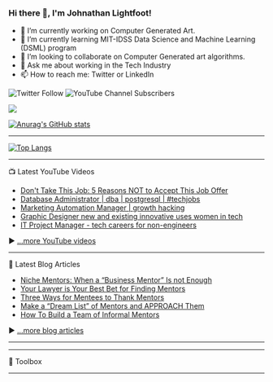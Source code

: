 ### Hi there 👋, I'm Johnathan Lightfoot!

<!--
**Exnav29/Exnav29** is a ✨ _special_ ✨ repository because its `README.md` (this file) appears on your GitHub profile.

Here are some ideas to get you started:

- 🔭 I’m currently working on ...
- 🌱 I’m currently learning ...
- 👯 I’m looking to collaborate on ...
- 🤔 I’m looking for help with ...
- 💬 Ask me about ...
- 📫 How to reach me: ...
- 😄 Pronouns: ...
- ⚡ Fun fact: ...
-->
- 🔭 I’m currently working on Computer Generated Art.
- 🌱 I’m currently learning MIT-IDSS Data Science and Machine Learning (DSML) program
- 👯 I’m looking to collaborate on Computer Generated art algorithms.
- 💬 Ask me about working in the Tech Industry
- 📫 How to reach me: Twitter or LinkedIn

![Twitter Follow](https://img.shields.io/twitter/follow/exnav29?style=plastic)     ![YouTube Channel Subscribers](https://img.shields.io/youtube/channel/subscribers/UCqgYXRrRiqrssrf53Vj4rvg?style=plastic)

![](https://komarev.com/ghpvc/?username=your-github-Exnav29&style=for-the-badge)

[![Anurag's GitHub stats](https://github-readme-stats.vercel.app/api?username=Exnav29&show_icons=true&theme=algolia)](https://github.com/anuraghazra/github-readme-stats)

---

[![Top Langs](https://github-readme-stats.vercel.app/api/top-langs/?username=exnav29&hide=java,html,css&theme=radical)](https://github.com/anuraghazra/github-readme-stats)

---

📺 Latest YouTube Videos

<!-- YOUTUBE-VIDEOS-LIST:START -->
- [Don&#39;t Take This Job: 5 Reasons NOT to Accept This Job Offer](https://www.youtube.com/watch?v=DVPSIlS4Wac)
- [Database Administrator |  dba |  postgresql | #techjobs](https://www.youtube.com/watch?v=ibQ2SlaAHvQ)
- [Marketing Automation Manager | growth hacking](https://www.youtube.com/watch?v=WvUaYhmuxzU)
- [Graphic Designer  new and existing innovative uses women in tech](https://www.youtube.com/watch?v=t2uJoAdlwA0)
- [IT Project Manager - tech careers for non-engineers](https://www.youtube.com/watch?v=Z1X1QGBaA38)
<!-- YOUTUBE-VIDEOS-LIST:END -->


▶ [...more YouTube videos](https://www.youtube.com/channel/UCw1ImC2Ybtju74ble3ldzmg?sub_confirmation=1)

---

📘 Latest Blog Articles

<!-- BLOG-POST-LIST:START -->
- [Niche Mentors: When a “Business Mentor” Is not Enough](https://medium.com/@exnav29/niche-mentors-when-a-business-mentor-is-not-enough-df10cc0811c6?source=rss-dce3a1ee8891------2)
- [Your Lawyer is Your Best Bet for Finding Mentors](https://medium.com/@exnav29/your-lawyer-is-your-best-bet-for-finding-mentors-34dce968b5a3?source=rss-dce3a1ee8891------2)
- [Three Ways for Mentees to Thank Mentors](https://medium.com/@exnav29/three-ways-for-mentees-to-thank-mentors-ddd5b1463c26?source=rss-dce3a1ee8891------2)
- [Make a “Dream List” of Mentors and APPROACH Them](https://medium.com/@exnav29/make-a-dream-list-of-mentors-and-approach-them-7e96e8d05b4b?source=rss-dce3a1ee8891------2)
- [How To Build a Team of Informal Mentors](https://medium.com/@exnav29/how-to-build-a-team-of-informal-mentors-c13546fcd3fb?source=rss-dce3a1ee8891------2)
<!-- BLOG-POST-LIST:END -->

▶ [...more blog articles](https://medium.com/@exnav29)

---


---

🧰 Toolbox


---
